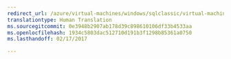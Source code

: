```yaml
---
redirect_url: /azure/virtual-machines/windows/sqlclassic/virtual-machines-windows-classic-portal-sql-alwayson-availability-groups
translationtype: Human Translation
ms.sourcegitcommit: 0e3948b2907ab178d39c898610106df33b4533aa
ms.openlocfilehash: 1934c5803dac512710d191b3f1298b85361a0750
ms.lasthandoff: 02/17/2017

---
```

